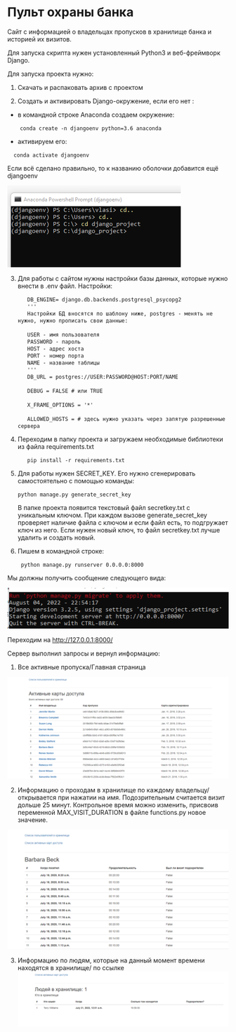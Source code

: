 # Пульт охраны банка

Сайт с информацией о владельцах пропусков в хранилище банка и историей их визитов.

Для запуска скрипта нужен установленный Python3 и веб-фреймворк Django.

Для запуска проекта нужно:

 1. Скачать и распаковать архив с проектом

 2. Создать и активировать Django-окружение, если его нет :
 
  - в командной строке Anaconda создаем окружение:
    
   ```
       conda create -n djangoenv python=3.6 anaconda 
   ```
 - активируем его: 
   
  ```
    conda activate djangoenv
  ```
 
 Если всё сделано правильно, то к названию оболочки добавится ещё djangoenv
 
 ![Создали и активировали окружение](https://github.com/atskayasatana/Images/blob/20dde0a58f69e6d5643b004ccf2d15d388d401c4/%D0%BF%D0%B5%D1%80%D0%B5%D1%85%D0%BE%D0%B4%20%D0%B2%20%D0%BF%D0%B0%D0%BF%D0%BA%D1%83%20%D0%BF%D1%80%D0%BE%D0%B5%D0%BA%D1%82%D0%B0.png "Активировали окружение")
 
 
3. Для работы с сайтом нужны настройки базы данных, которые нужно внести в .env файл.
   Настройки:
   
   ```Python3
      DB_ENGINE= django.db.backends.postgresql_psycopg2 
      '''
      Настройки БД вносятся по шаблону ниже, postgres - менять не нужно, нужно прописать свои данные:
      
      USER - имя пользователя
      PASSWORD - пароль
      HOST - адрес хоста
      PORT - номер порта
      NAME - название таблицы
      '''
      DB_URL = postgres://USER:PASSWORD@HOST:PORT/NAME 
   
      DEBUG = FALSE # или TRUE
      
      X_FRAME_OPTIONS = '*'

      ALLOWED_HOSTS = # здесь нужно указать через запятую разрешенные сервера 
   ```
 

4. Переходим в папку проекта и загружаем необходимые библиотеки из файла requirements.txt 
   ```
      pip install -r requirements.txt
   ```
5. Для работы нужен SECRET_KEY. Его нужно сгенерировать самостоятельно с помощью команды:
   ```
   python manage.py generate_secret_key
   ```
   В папке проекта появится текстовый файл secretkey.txt с уникальным ключом. 
   При каждом вызове generate_secret_key проверяет наличие файла с ключом и если файл есть, то подгружает ключ из него.
   Если нужен новый ключ, то файл secretkey.txt лучше удалить и создать новый.
   
 6. Пишем в командной строке: 
    ```
     python manage.py runserver 0.0.0.0:8000
    ```

Мы должны получить сообщение следующего вида:

 ![Сервер](https://github.com/atskayasatana/Images/blob/5745c6f4324c145b102c3835d034253ba60b2467/managepy.png)

Переходим на http://127.0.0.1:8000/

Сервер выполнил запросы и вернул информацию:
1. Все активные пропуска/Главная страница

 ![Главная](https://github.com/atskayasatana/Images/blob/main/%D0%B3%D0%BB%D0%B0%D0%B2%D0%BD%D0%B0%D1%8F%20%D1%81%D1%82%D1%80%D0%B0%D0%BD%D0%B8%D1%86%D0%B0.png)

2. Информацию о проходам в хранилище по каждому владельцу/открывается при нажатии на имя. Подозрительным считается визит дольше 25 минут. Контрольное время можно изменить, присвоив переменной MAX_VISIT_DURATION в файле functions.py новое значение.

![Владелец](https://github.com/atskayasatana/Images/blob/97f1cf121b643d7a9c438441de2e3ca891573b33/%D0%92%D0%B8%D0%B7%D0%B8%D1%82%D1%8B%20%D0%BF%D0%BE%D0%BB%D1%8C%D0%B7%D0%BE%D0%B2%D0%B0%D1%82%D0%B5%D0%BB%D1%8F.png)

3. Информацию по людям, которые на данный момент времени находятся в хранилище/ по ссылке 
![В хранилище](https://github.com/atskayasatana/Images/blob/97f1cf121b643d7a9c438441de2e3ca891573b33/%D0%A1%D0%B5%D0%B9%D1%87%D0%B0%D1%81%20%D0%B2%20%D1%85%D1%80%D0%B0%D0%BD%D0%B8%D0%BB%D0%B8%D1%89%D0%B5.png)
